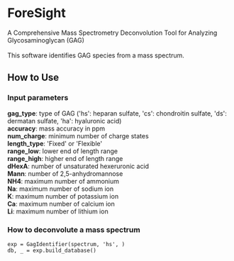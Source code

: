 # ForeSight
A Comprehensive Mass Spectrometry Deconvolution Tool for Analyzing Glycosaminoglycan (GAG)</br>
</br>
This software identifies GAG species from a mass spectrum. 

## How to Use 
### Input parameters
<b>gag_type</b>: type of GAG ('hs': heparan sulfate, 'cs': chondroitin sulfate, 'ds': dermatan sulfate, 'ha': hyaluronic acid)</br>
<b>accuracy</b>: mass accuracy in ppm</br>
<b>num_charge</b>: minimum number of charge states</br>
<b>length_type</b>: 'Fixed' or 'Flexible'</br>
<b>range_low</b>: lower end of length range</br>
<b>range_high</b>: higher end of length range</br>
<b>dHexA</b>: number of unsaturated hexeruronic acid</br>
<b>Mann</b>: number of 2,5-anhydromannose</br>
<b>NH4</b>: maximum number of ammonium</br>
<b>Na</b>: maximum number of sodium ion</br>
<b>K</b>: maximum number of potassium ion</br>
<b>Ca</b>: maximum number of calcium ion</br>
<b>Li</b>: maximum number of lithium ion</br>

### How to deconvolute a mass spectrum
    exp = GagIdentifier(spectrum, 'hs', )
    db, _ = exp.build_database()
    
